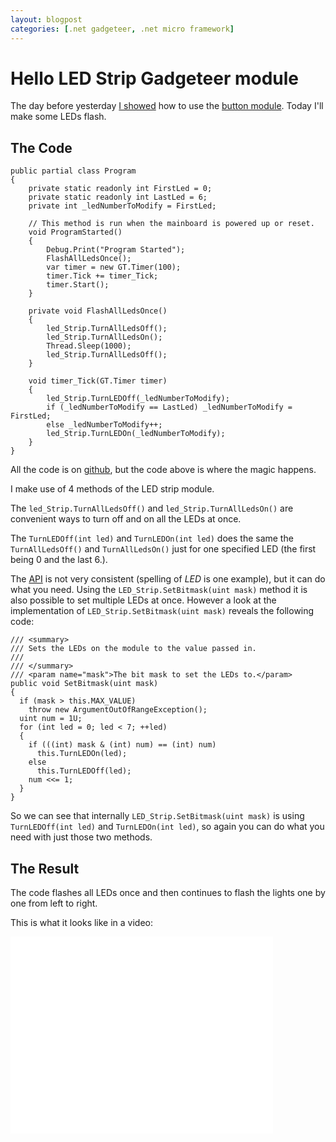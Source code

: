```yaml
---
layout: blogpost
categories: [.net gadgeteer, .net micro framework]
---
```

Hello LED Strip Gadgeteer module
================================

The day before yesterday [I showed](http://steen.hulthin.dk/blog/hello-gadgeteer-button-module/) how to use the [button module](https://www.ghielectronics.com/catalog/product/274). Today I'll make some LEDs flash. 

The Code
--------

    public partial class Program
    {
        private static readonly int FirstLed = 0;
        private static readonly int LastLed = 6;
        private int _ledNumberToModify = FirstLed;

        // This method is run when the mainboard is powered up or reset.   
        void ProgramStarted()
        {
            Debug.Print("Program Started");
            FlashAllLedsOnce();
            var timer = new GT.Timer(100);
            timer.Tick += timer_Tick;
            timer.Start();
        }

        private void FlashAllLedsOnce()
        {
            led_Strip.TurnAllLedsOff();
            led_Strip.TurnAllLedsOn();
            Thread.Sleep(1000);
            led_Strip.TurnAllLedsOff();
        }

        void timer_Tick(GT.Timer timer)
        {
            led_Strip.TurnLEDOff(_ledNumberToModify);
            if (_ledNumberToModify == LastLed) _ledNumberToModify = FirstLed;
            else _ledNumberToModify++;
            led_Strip.TurnLEDOn(_ledNumberToModify);
        }
    }

All the code is on [github](https://github.com/steenhulthin/HelloLedStripModule), but the code above is where the magic happens. 

I make use of 4 methods of the LED strip module. 

The `led_Strip.TurnAllLedsOff()` and `led_Strip.TurnAllLedsOn()` are convenient ways to turn off and on all the LEDs at once. 

The `TurnLEDOff(int led)` and `TurnLEDOn(int led)` does the same the `TurnAllLedsOff()` and `TurnAllLedsOn()` just for one specified LED (the first being 0 and the last 6.). 

The [API](http://en.wikipedia.org/wiki/Application_programming_interface) is not very consistent (spelling of *LED* is one example), but it can do what you need. Using the `LED_Strip.SetBitmask(uint mask)` method it is also possible to set multiple LEDs at once. However a look at the implementation of `LED_Strip.SetBitmask(uint mask)` reveals the following code:

    /// <summary>
    /// Sets the LEDs on the module to the value passed in.
    /// 
    /// </summary>
    /// <param name="mask">The bit mask to set the LEDs to.</param>
    public void SetBitmask(uint mask)
    {
      if (mask > this.MAX_VALUE)
        throw new ArgumentOutOfRangeException();
      uint num = 1U;
      for (int led = 0; led < 7; ++led)
      {
        if (((int) mask & (int) num) == (int) num)
          this.TurnLEDOn(led);
        else
          this.TurnLEDOff(led);
        num <<= 1;
      }
    }

So we can see that internally `LED_Strip.SetBitmask(uint mask)` is using `TurnLEDOff(int led)` and `TurnLEDOn(int led)`, so again you can do what you need with just those two methods.

The Result
----------

The code flashes all LEDs once and then continues to flash the lights one by one from left to right. 

This is what it looks like in a video:

<iframe width="420" height="315" src="//www.youtube.com/embed/dqrdS6rsC1o" frameborder="0" allowfullscreen></iframe>


